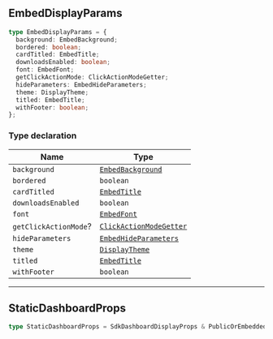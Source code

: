 ## EmbedDisplayParams

```ts
type EmbedDisplayParams = {
  background: EmbedBackground;
  bordered: boolean;
  cardTitled: EmbedTitle;
  downloadsEnabled: boolean;
  font: EmbedFont;
  getClickActionMode: ClickActionModeGetter;
  hideParameters: EmbedHideParameters;
  theme: DisplayTheme;
  titled: EmbedTitle;
  withFooter: boolean;
};
```

### Type declaration

| Name | Type |
| ------ | ------ |
| <a id="background"></a> `background` | [`EmbedBackground`](../internal.md#embedbackground) |
| <a id="bordered"></a> `bordered` | `boolean` |
| <a id="cardtitled"></a> `cardTitled` | [`EmbedTitle`](../internal.md#embedtitle) |
| <a id="downloadsenabled"></a> `downloadsEnabled` | `boolean` |
| <a id="font"></a> `font` | [`EmbedFont`](../internal.md#embedfont) |
| <a id="getclickactionmode"></a> `getClickActionMode`? | [`ClickActionModeGetter`](../internal.md#clickactionmodegetter) |
| <a id="hideparameters"></a> `hideParameters` | [`EmbedHideParameters`](../internal.md#embedhideparameters) |
| <a id="theme"></a> `theme` | [`DisplayTheme`](../internal.md#displaytheme) |
| <a id="titled"></a> `titled` | [`EmbedTitle`](../internal.md#embedtitle) |
| <a id="withfooter"></a> `withFooter` | `boolean` |

***

## StaticDashboardProps

```ts
type StaticDashboardProps = SdkDashboardDisplayProps & PublicOrEmbeddedDashboardEventHandlersProps;
```
